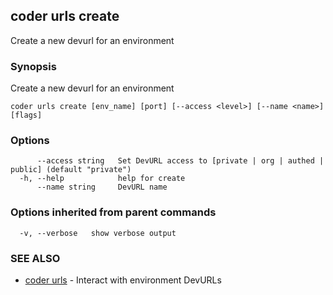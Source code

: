 ## coder urls create

Create a new devurl for an environment

### Synopsis

Create a new devurl for an environment

```
coder urls create [env_name] [port] [--access <level>] [--name <name>] [flags]
```

### Options

```
      --access string   Set DevURL access to [private | org | authed | public] (default "private")
  -h, --help            help for create
      --name string     DevURL name
```

### Options inherited from parent commands

```
  -v, --verbose   show verbose output
```

### SEE ALSO

* [coder urls](coder_urls.md)	 - Interact with environment DevURLs
